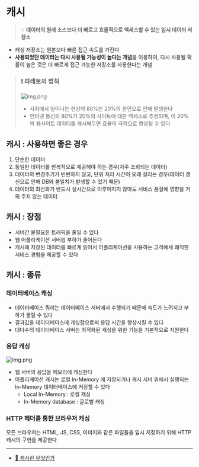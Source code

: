 # 캐시
> 💡 **데이터의 원래 소스보다 더 빠르고 효율적으로 액세스할 수 있는 임시 데이터 저장소**
* 캐싱 저장소는 원본보다 빠른 접근 속도를 가진다
* **사용되었던 데이터는 다시 사용될 가능성이 높다는 개념**을 이용하여, 다시 사용될 확률이 높은 것은 더 빠르게 접근 가능한 저장소를 사용한다는 개념

> ### ❗ 파레토의 법칙
> ![img.png](Cache-파레토의%20법칙.png)
> * 사회에서 일어나는 현상의 80%는 20%의 원인으로 인해 발생한다
> * 인터넷 통신의 80%가 20%의 사이트에 대한 액세스로 추정되며, 이 20%의 웹사이트 데이터를 캐시해두면 효율이 극적으로 향상될 수 있다

## 캐시 : 사용하면 좋은 경우
1. 단순한 데이터
2. 동일한 데이터를 반복적으로 제공해야 하는 경우(자주 조회되는 데이터)
3. 데이터의 변경주기가 빈번하지 않고, 단위 처리 시간이 오래 걸리는 경우(데이터 갱신으로 인해 DB와 불일치가 발생할 수 있기 때문)
4. 데이터의 최산화가 반드시 실시간으로 이루어지지 않아도 서비스 품질에 영향을 거의 주지 않는 데이터

## 캐시 : 장점
* 서버간 불필요한 트래픽을 줄일 수 있다
* 웹 어플리케이션 서버읩 부하가 줄어든다
* 캐시에 저장된 데이터를 빠르게 읽어서 어플리케이션을 사용하는 고객에세 쾌적한 서비스 경험을 제공할 수 있다

## 캐시 : 종류
### 데이터베이스 캐싱
* 데이터베이스 쿼리는 데이터베이스 서버에서 수행되기 때문에 속도가 느려지고 부하가 몰릴 수 있다
* 결과값을 데이터베이스에 캐싱함으로써 응답 시간을 향상시킬 수 있다
* 대다수의 데이터베이스 서버는 최적화된 캐싱을 위한 기능을 기본적으로 지원한다

### 응답 캐싱 

![img.png](Cache-응답%20캐싱.png)

* 웹 서버의 응답을 메모리에 캐싱한다
* 어플리케이션 캐시는 로컬 In-Memory 에 저장되거나 캐시 서버 위에서 실행되는 In-Memory 데이터베이스에 저장할 수 있다
  * Local In-Memory : 로컬 캐싱
  * In-Memory database : 글로벌 캐싱

### HTTP 헤더를 통한 브라우저 캐싱
모든 브라우저는 HTML, JS, CSS, 이미지와 같은 파일들을 임시 저장하기 위해 HTTP 캐시의 구현을 제공한다


- - -
* [🔗 캐시란 무엇인가](https://kk-programming.tistory.com/83)





